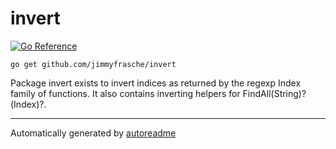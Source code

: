 # invert
[![Go Reference](https://pkg.go.dev/badge/github.com/jimmyfrasche/invert.svg)](https://pkg.go.dev/github.com/jimmyfrasche/invert)

```shell
go get github.com/jimmyfrasche/invert
```


Package invert exists to invert indices as returned by the regexp Index family of functions. It also contains inverting helpers for FindAll(String)?(Index)?.


---
Automatically generated by [autoreadme](https://github.com/jimmyfrasche/autoreadme)
